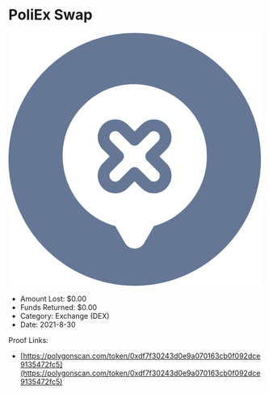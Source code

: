 # PoliEx Swap
![PoliEx Swap](/rektimages/PoliEx-Swap.png)
- Amount Lost: $0.00
- Funds Returned: $0.00
- Category: Exchange (DEX)
- Date: 2021-8-30



Proof Links:
- [https://polygonscan.com/token/0xdf7f30243d0e9a070163cb0f092dce9135472fc5](https://polygonscan.com/token/0xdf7f30243d0e9a070163cb0f092dce9135472fc5)


